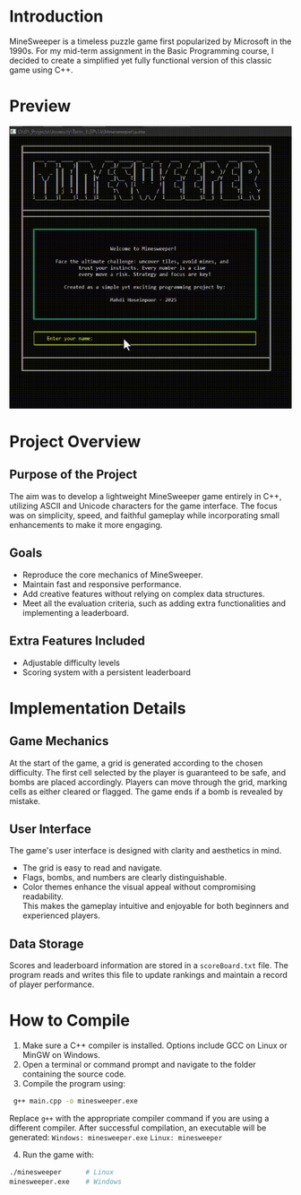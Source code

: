 # Introduction
MineSweeper is a timeless puzzle game first popularized by Microsoft in the 1990s. For my mid-term assignment in the Basic Programming course, I decided to create a simplified yet fully functional version of this classic game using C++.

# Preview
![MineSweeper Preview](preview.gif)


# Project Overview

## Purpose of the Project
The aim was to develop a lightweight MineSweeper game entirely in C++, utilizing ASCII and Unicode characters for the game interface. The focus was on simplicity, speed, and faithful gameplay while incorporating small enhancements to make it more engaging.

## Goals
- Reproduce the core mechanics of MineSweeper.
- Maintain fast and responsive performance.
- Add creative features without relying on complex data structures.
- Meet all the evaluation criteria, such as adding extra functionalities and implementing a leaderboard.

## Extra Features Included
- Adjustable difficulty levels
- Scoring system with a persistent leaderboard

# Implementation Details

## Game Mechanics
At the start of the game, a grid is generated according to the chosen difficulty. The first cell selected by the player is guaranteed to be safe, and bombs are placed accordingly. Players can move through the grid, marking cells as either cleared or flagged. The game ends if a bomb is revealed by mistake.

## User Interface
The game's user interface is designed with clarity and aesthetics in mind.  
- The grid is easy to read and navigate.  
- Flags, bombs, and numbers are clearly distinguishable.  
- Color themes enhance the visual appeal without compromising readability.  
This makes the gameplay intuitive and enjoyable for both beginners and experienced players.

## Data Storage
Scores and leaderboard information are stored in a `scoreBoard.txt` file. The program reads and writes this file to update rankings and maintain a record of player performance.

# How to Compile

1. Make sure a C++ compiler is installed. Options include GCC on Linux or MinGW on Windows.
2. Open a terminal or command prompt and navigate to the folder containing the source code.
3. Compile the program using:

  ```bash
   g++ main.cpp -o minesweeper.exe
```
   Replace `g++` with the appropriate compiler command if you are using a different compiler.
   After successful compilation, an executable will be generated:
    `Windows: minesweeper.exe`
    `Linux: minesweeper`
  
4. Run the game with:
 ```bash
./minesweeper      # Linux
minesweeper.exe    # Windows
   ```
